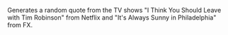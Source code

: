 Generates a random quote from the TV shows "I Think You Should Leave with Tim Robinson" from Netflix and "It's Always Sunny in Philadelphia" from FX.